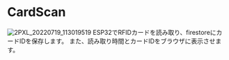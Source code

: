 # CardScan
![2PXL_20220719_113019519](https://user-images.githubusercontent.com/93985748/179974850-5b634f50-103f-4ea6-bd5a-e4a4f42f5350.jpg)
ESP32でRFIDカードを読み取り、firestoreにカードIDを保存します。
また、読み取り時間とカードIDをブラウザに表示させます。
